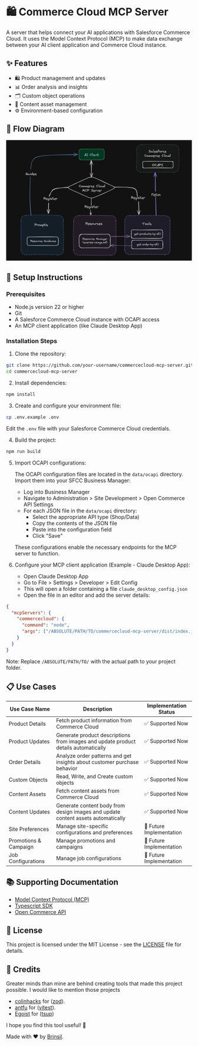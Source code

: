 # 🛍️ Commerce Cloud MCP Server

A server that helps connect your AI applications with Salesforce Commerce Cloud. It uses the Model Context Protocol (MCP) to make data exchange between your AI client application and Commerce Cloud instance.

## ✨ Features

- 🛍️ Product management and updates
- 📊 Order analysis and insights
- 🗂️ Custom object operations
- 📄 Content asset management
- ⚙️ Environment-based configuration

## 🔄 Flow Diagram

![Flow Diagram](public/flow-diagram.png)

## 🚀 Setup Instructions

### Prerequisites

- Node.js version 22 or higher
- Git
- A Salesforce Commerce Cloud instance with OCAPI access
- An MCP client application (like Claude Desktop App)

### Installation Steps

1. Clone the repository:

```bash
git clone https://github.com/your-username/commercecloud-mcp-server.git
cd commercecloud-mcp-server
```

2. Install dependencies:

```bash
npm install
```

3. Create and configure your environment file:

```bash
cp .env.example .env
```

Edit the `.env` file with your Salesforce Commerce Cloud credentials.

4. Build the project:

```bash
npm run build
```

5. Import OCAPI configurations:

   The OCAPI configuration files are located in the `data/ocapi` directory. Import them into your SFCC Business Manager:

   - Log into Business Manager
   - Navigate to Administration > Site Development > Open Commerce API Settings
   - For each JSON file in the `data/ocapi` directory:
     - Select the appropriate API type (Shop/Data)
     - Copy the contents of the JSON file
     - Paste into the configuration field
     - Click "Save"

   These configurations enable the necessary endpoints for the MCP server to function.

6. Configure your MCP client application (Example - Claude Desktop App):

   - Open Claude Desktop App
   - Go to File > Settings > Developer > Edit Config
   - This will open a folder containing a file `claude_desktop_config.json`
   - Open the file in an editor and add the server details:

```json
{
  "mcpServers": {
    "commercecloud": {
      "command": "node",
      "args": ["/ABSOLUTE/PATH/TO/commercecloud-mcp-server/dist/index.js"]
    }
  }
}
```

Note: Replace `/ABSOLUTE/PATH/TO/` with the actual path to your project folder.

## 📋 Use Cases

| Use Case Name         | Description                                                                        | Implementation Status    |
| --------------------- | ---------------------------------------------------------------------------------- | ------------------------ |
| Product Details       | Fetch product information from Commerce Cloud                                      | ✅ Supported Now         |
| Product Updates       | Generate product descriptions from images and update product details automatically | ✅ Supported Now         |
| Order Details         | Analyze order patterns and get insights about customer purchase behavior           | ✅ Supported Now         |
| Custom Objects        | Read, Write, and Create custom objects                                             | ✅ Supported Now         |
| Content Assets        | Fetch content assets from Commerce Cloud                                           | ✅ Supported Now         |
| Content Updates       | Generate content body from design images and update content assets automatically   | ✅ Supported Now         |
| Site Preferences      | Manage site-specific configurations and preferences                                | 🔄 Future Implementation |
| Promotions & Campaign | Manage promotions and campaigns                                                    | 🔄 Future Implementation |
| Job Configurations    | Manage job configurations                                                          | 🔄 Future Implementation |

## 📚 Supporting Documentation

- [Model Context Protocol (MCP)](https://modelcontextprotocol.io/introduction)
- [Typescript SDK](https://github.com/modelcontextprotocol/typescript-sdk)
- [Open Commerce API](https://developer.salesforce.com/docs/commerce/b2c-commerce/references/b2c-commerce-ocapi/get-started-with-ocapi.html)

## 📄 License

This project is licensed under the MIT License - see the [LICENSE](LICENSE) file for details.

## 👥 Credits

Greater minds than mine are behind creating tools that made this project possible. I would like to mention those projects

- [colinhacks](https://github.com/colinhacks) for ([zod](https://zod.dev/)).
- [antfu](https://github.com/antfu) for ([vitest](https://vitest.dev/)).
- [Egoist](https://www.github.com/egoist) for ([tsup](https://www.github.com/egoist/tsup))

I hope you find this tool useful! 🌟

Made with ❤️ by [Brinsil](https://www.github.com/BrinsilElias).
